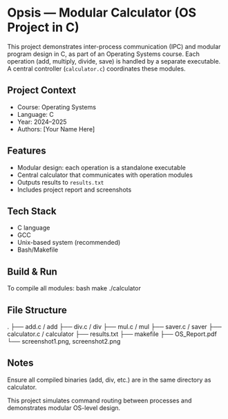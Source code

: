 # Opsis — Modular Calculator (OS Project in C)

This project demonstrates inter-process communication (IPC) and modular program design in C, as part of an Operating Systems course. Each operation (add, multiply, divide, save) is handled by a separate executable. A central controller (`calculator.c`) coordinates these modules.

## Project Context
- Course: Operating Systems
- Language: C
- Year: 2024–2025
- Authors: [Your Name Here]

## Features
- Modular design: each operation is a standalone executable
- Central calculator that communicates with operation modules
- Outputs results to `results.txt`
- Includes project report and screenshots

## Tech Stack
- C language
- GCC
- Unix-based system (recommended)
- Bash/Makefile

## Build & Run
To compile all modules:
bash
make
./calculator


## File Structure
.
├── add.c / add
├── div.c / div
├── mul.c / mul
├── saver.c / saver
├── calculator.c / calculator
├── results.txt
├── makefile
├── OS_Report.pdf
└── screenshot1.png, screenshot2.png

## Notes
Ensure all compiled binaries (add, div, etc.) are in the same directory as calculator.

This project simulates command routing between processes and demonstrates modular OS-level design.
